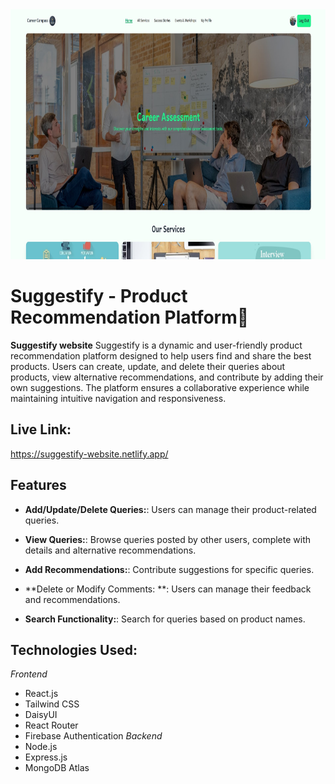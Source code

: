<div align="center">
  <img height="400" src="https://raw.githubusercontent.com/shahbaz-kamal/career-compass-website/refs/heads/main/src/assets/for_github_banner.jpg"  />
</div>


# Suggestify - Product Recommendation Platform🌟

**Suggestify website** Suggestify is a dynamic and user-friendly product recommendation platform designed to help users find and share the best products. Users can create, update, and delete their queries about products, view alternative recommendations, and contribute by adding their own suggestions. The platform ensures a collaborative experience while maintaining intuitive navigation and responsiveness.


## Live Link:
https://suggestify-website.netlify.app/








## Features

- **Add/Update/Delete Queries:**: Users can manage their product-related queries.
- **View Queries:**: Browse queries posted by other users, complete with details and alternative recommendations.
- **Add Recommendations:**: Contribute suggestions for specific queries.

- **Delete or Modify Comments: **: Users can manage their feedback and recommendations.
- **Search Functionality:**: Search for queries based on product names.





## Technologies Used:
*Frontend*
- React.js
- Tailwind CSS
- DaisyUI
- React Router
- Firebase Authentication
*Backend*
- Node.js
- Express.js
- MongoDB Atlas


